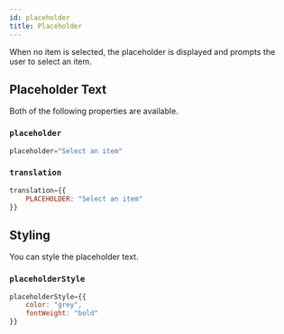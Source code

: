 ```yaml
---
id: placeholder
title: Placeholder
---
```


When no item is selected, the placeholder is displayed and prompts the user to select an item.

## Placeholder Text
Both of the following properties are available.

### `placeholder`
```jsx
placeholder="Select an item"
```

### `translation`
```jsx
translation={{
    PLACEHOLDER: "Select an item"
}}
```

## Styling
You can style the placeholder text.

### `placeholderStyle`
```jsx
placeholderStyle={{
    color: "grey",
    fontWeight: "bold"
}}
```